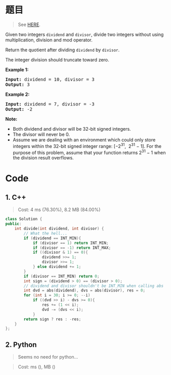 # 题目

> See [HERE](https://leetcode.com/problems/divide-two-integers/).

<div><p>Given two integers <code>dividend</code> and <code>divisor</code>, divide two integers without using multiplication, division and mod operator.</p>

<p>Return the quotient after dividing <code>dividend</code> by <code>divisor</code>.</p>

<p>The integer division should truncate toward zero.</p>

<p><strong>Example 1:</strong></p>

<pre><strong>Input:</strong> dividend = 10, divisor = 3
<strong>Output:</strong> 3</pre>

<p><strong>Example 2:</strong></p>

<pre><strong>Input:</strong> dividend = 7, divisor = -3
<strong>Output:</strong> -2</pre>

<p><strong>Note:</strong></p>

<ul>
	<li>Both dividend and divisor&nbsp;will be&nbsp;32-bit&nbsp;signed integers.</li>
	<li>The divisor will never be 0.</li>
	<li>Assume we are dealing with an environment which could only store integers within the 32-bit signed integer range: [−2<sup>31</sup>, &nbsp;2<sup>31</sup> − 1]. For the purpose of this problem, assume that your function returns 2<sup>31</sup> − 1 when the division result&nbsp;overflows.</li>
</ul>
</div>

# Code

## 1. C++

> Cost: 4 ms (76.30%), 8.2 MB (84.00%)

```C++
class Solution {
public:
    int divide(int dividend, int divisor) {
        // What the hell...
        if (dividend == INT_MIN){
            if (divisor == 1) return INT_MIN;
            if (divisor == -1) return INT_MAX;
            if ((divisor & 1) == 0){
                dividend >>= 1;
                divisor >>= 1;
            } else dividend += 1;
        }
        if (divisor == INT_MIN) return 0;
        int sign = (dividend > 0) == (divisor > 0);
        // dividend and divisor shouldn't be INT_MIN when calling abs
        int dvd = abs(dividend), dvs = abs(divisor), res = 0;
        for (int i = 30; i >= 0; --i)
            if ((dvd >> i) - dvs >= 0){
                res += (1 << i);
                dvd -= (dvs << i);
            }
        return sign ? res : -res;
    }
};
```

## 2. Python

> Seems no need for python...

> Cost: ms (), MB ()

```python

```
